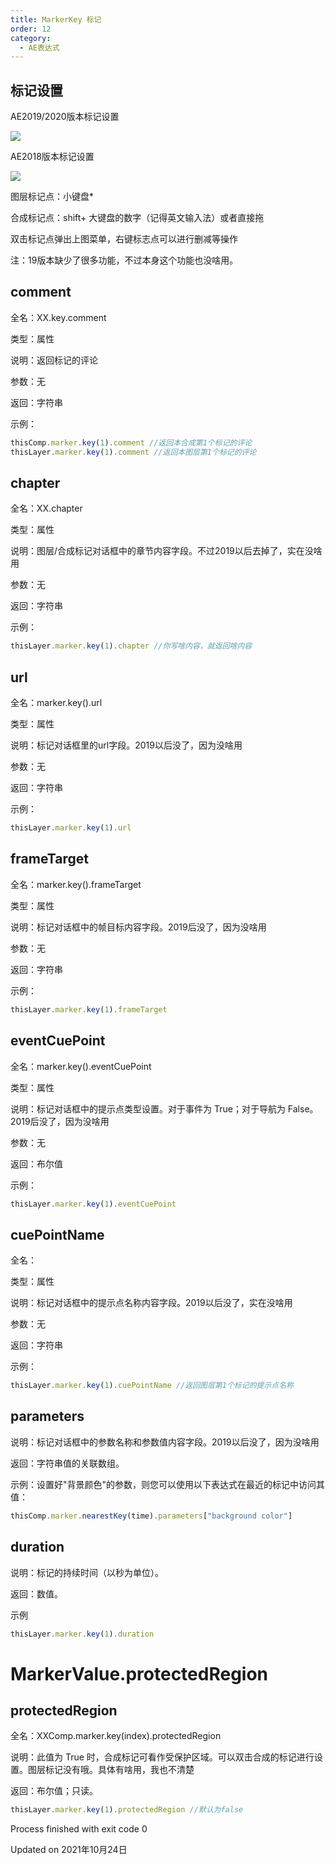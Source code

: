 ```yaml
---
title: MarkerKey 标记
order: 12
category:
  - AE表达式
---
```

## 标记设置

AE2019/2020版本标记设置

![](https://mir.yuelili.com/wp-content/uploads/user/AE/expression/exp-12-1.bmp)

AE2018版本标记设置

![](https://mir.yuelili.com/wp-content/uploads/user/AE/expression/exp-10-1.bmp)

图层标记点：小键盘*

合成标记点：shift+ 大键盘的数字（记得英文输入法）或者直接拖

双击标记点弹出上图菜单，右键标志点可以进行删减等操作

注：19版本缺少了很多功能，不过本身这个功能也没啥用。

## comment

全名：XX.key.comment

类型：属性

说明：返回标记的评论

参数：无

返回：字符串

示例：

```javascript
thisComp.marker.key(1).comment //返回本合成第1个标记的评论
thisLayer.marker.key(1).comment //返回本图层第1个标记的评论
```

## chapter

全名：XX.chapter

类型：属性

说明：图层/合成标记对话框中的章节内容字段。不过2019以后去掉了，实在没啥用

参数：无

返回：字符串

示例：

```javascript
thisLayer.marker.key(1).chapter //你写啥内容，就返回啥内容
```

## url

全名：marker.key().url

类型：属性

说明：标记对话框里的url字段。2019以后没了，因为没啥用

参数：无

返回：字符串

示例：

```javascript
thisLayer.marker.key(1).url
```

## frameTarget

全名：marker.key().frameTarget

类型：属性

说明：标记对话框中的帧目标内容字段。2019后没了，因为没啥用

参数：无

返回：字符串

示例：

```javascript
thisLayer.marker.key(1).frameTarget
```

## eventCuePoint

全名：marker.key().eventCuePoint

类型：属性

说明：标记对话框中的提示点类型设置。对于事件为 True；对于导航为 False。2019后没了，因为没啥用

参数：无

返回：布尔值

示例：

```javascript
thisLayer.marker.key(1).eventCuePoint
```

## cuePointName

全名：

类型：属性

说明：标记对话框中的提示点名称内容字段。2019以后没了，实在没啥用

参数：无

返回：字符串

示例：

```javascript
thisLayer.marker.key(1).cuePointName //返回图层第1个标记的提示点名称
```

## parameters

说明：标记对话框中的参数名称和参数值内容字段。2019以后没了，因为没啥用

返回：字符串值的关联数组。

示例：设置好"背景颜色"的参数，则您可以使用以下表达式在最近的标记中访问其值：

```javascript
thisComp.marker.nearestKey(time).parameters["background color"]
```

## duration

说明：标记的持续时间（以秒为单位）。

返回：数值。

示例

```javascript
thisLayer.marker.key(1).duration
```

# MarkerValue.protectedRegion

## protectedRegion

全名：XXComp.marker.key(index).protectedRegion

说明：此值为 True 时，合成标记可看作受保护区域。可以双击合成的标记进行设置。图层标记没有哦。具体有啥用，我也不清楚

返回：布尔值；只读。

```javascript
thisLayer.marker.key(1).protectedRegion //默认为false
```

Process finished with exit code 0

Updated on 2021年10月24日